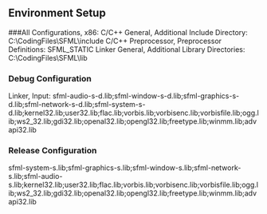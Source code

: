 ## Environment Setup
###All Configurations, x86: 
C/C++ General, Additional Include Directory:		C:\CodingFiles\SFML\include
C/C++ Preprocessor, Preprocessor Definitions:		SFML_STATIC
Linker General, Additional Library Directories:		C:\CodingFiles\SFML\lib

### Debug Configuration
Linker, Input: 
sfml-audio-s-d.lib;sfml-window-s-d.lib;sfml-graphics-s-d.lib;sfml-network-s-d.lib;sfml-system-s-d.lib;kernel32.lib;user32.lib;flac.lib;vorbis.lib;vorbisenc.lib;vorbisfile.lib;ogg.lib;ws2_32.lib;gdi32.lib;openal32.lib;opengl32.lib;freetype.lib;winmm.lib;advapi32.lib

### Release Configuration
sfml-system-s.lib;sfml-graphics-s.lib;sfml-window-s.lib;sfml-network-s.lib;sfml-audio-s.lib;kernel32.lib;user32.lib;flac.lib;vorbis.lib;vorbisenc.lib;vorbisfile.lib;ogg.lib;ws2_32.lib;gdi32.lib;openal32.lib;opengl32.lib;freetype.lib;winmm.lib;advapi32.lib